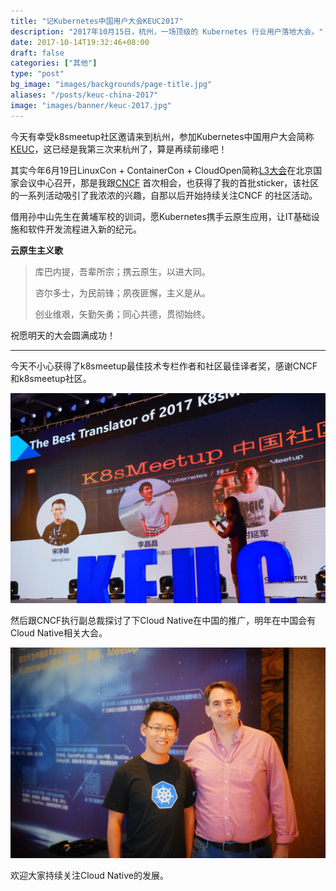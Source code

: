```yaml
---
title: "记Kubernetes中国用户大会KEUC2017"
description: "2017年10月15日，杭州，一场顶级的 Kubernetes 行业用户落地大会。"
date: 2017-10-14T19:32:46+08:00
draft: false
categories: ["其他"]
type: "post"
bg_image: "images/backgrounds/page-title.jpg"
aliases: "/posts/keuc-china-2017"
image: "images/banner/keuc-2017.jpg"
---
```


今天有幸受k8smeetup社区邀请来到杭州，参加Kubernetes中国用户大会简称[KEUC](http://keuc.k8smeetup.com/)，这已经是我第三次来杭州了，算是再续前缘吧！

其实今年6月19日LinuxCon + ContainerCon + CloudOpen简称[L3大会](https://www.bagevent.com/event/561769)在北京国家会议中心召开，那是我跟[CNCF](https://cncf.io) 首次相会，也获得了我的首批sticker，该社区的一系列活动吸引了我浓浓的兴趣，自那以后开始持续关注CNCF 的社区活动。

借用孙中山先生在黄埔军校的训词，愿Kubernetes携手云原生应用，让IT基础设施和软件开发流程进入新的纪元。

**云原生主义歌**

> 库巴内提，吾辈所宗；携云原生，以进大同。
>
> 咨尔多士，为民前锋；夙夜匪懈，主义是从。
>
> 创业维艰，矢勤矢勇；同心共德，贯彻始终。

祝愿明天的大会圆满成功！

---

今天不小心获得了k8smeetup最佳技术专栏作者和社区最佳译者奖，感谢CNCF和k8smeetup社区。

![k8smeetup译者](kubc-translator.jpg)

然后跟CNCF执行副总裁探讨了下Cloud Native在中国的推广，明年在中国会有Cloud Native相关大会。

![Jimmy Song with Dan Kohn](keuc-with-dan-kohn.JPG)

欢迎大家持续关注Cloud Native的发展。
